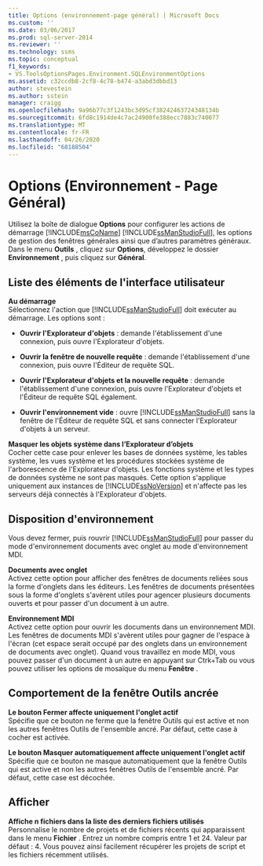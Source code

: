 ```yaml
---
title: Options (environnement-page général) | Microsoft Docs
ms.custom: ''
ms.date: 03/06/2017
ms.prod: sql-server-2014
ms.reviewer: ''
ms.technology: ssms
ms.topic: conceptual
f1_keywords:
- VS.ToolsOptionsPages.Environment.SQLEnvironmentOptions
ms.assetid: c32ccdb8-2cf8-4c78-b474-a3abd3dbbd13
author: stevestein
ms.author: sstein
manager: craigg
ms.openlocfilehash: 9a96b77c3f1243bc3d95cf38242463724348134b
ms.sourcegitcommit: 6fd8c1914de4c7ac24900fe388ecc7883c740077
ms.translationtype: MT
ms.contentlocale: fr-FR
ms.lasthandoff: 04/26/2020
ms.locfileid: "68188504"
---
```

# <a name="options-environment-general-page"></a>Options (Environnement - Page Général)
  Utilisez la boîte de dialogue **Options** pour configurer les actions de démarrage [!INCLUDE[msCoName](../../includes/msconame-md.md)] [!INCLUDE[ssManStudioFull](../../includes/ssmanstudiofull-md.md)], les options de gestion des fenêtres générales ainsi que d’autres paramètres généraux. Dans le menu **Outils** , cliquez sur **Options**, développez le dossier **Environnement** , puis cliquez sur **Général**.  
  
## <a name="uielement-list"></a>Liste des éléments de l'interface utilisateur  
 **Au démarrage**  
 Sélectionnez l'action que [!INCLUDE[ssManStudioFull](../../includes/ssmanstudiofull-md.md)] doit exécuter au démarrage. Les options sont :  
  
-   **Ouvrir l'Explorateur d'objets** : demande l'établissement d'une connexion, puis ouvre l'Explorateur d'objets.  
  
-   **Ouvrir la fenêtre de nouvelle requête** : demande l'établissement d'une connexion, puis ouvre l'Éditeur de requête SQL.  
  
-   **Ouvrir l'Explorateur d'objets et la nouvelle requête** : demande l'établissement d'une connexion, puis ouvre l'Explorateur d'objets et l'Éditeur de requête SQL également.  
  
-   **Ouvrir l'environnement vide** : ouvre [!INCLUDE[ssManStudioFull](../../includes/ssmanstudiofull-md.md)] sans la fenêtre de l'Éditeur de requête SQL et sans connecter l'Explorateur d'objets à un serveur.  
  
 **Masquer les objets système dans l’Explorateur d’objets**  
 Cocher cette case pour enlever les bases de données système, les tables système, les vues système et les procédures stockées système de l'arborescence de l'Explorateur d'objets. Les fonctions système et les types de données système ne sont pas masqués. Cette option s'applique uniquement aux instances de [!INCLUDE[ssNoVersion](../../includes/ssnoversion-md.md)] et n'affecte pas les serveurs déjà connectés à l'Explorateur d'objets.  
  
## <a name="environment-layout"></a>Disposition d'environnement  
 Vous devez fermer, puis rouvrir [!INCLUDE[ssManStudioFull](../../includes/ssmanstudiofull-md.md)] pour passer du mode d'environnement documents avec onglet au mode d'environnement MDI.  
  
 **Documents avec onglet**  
 Activez cette option pour afficher des fenêtres de documents reliées sous la forme d'onglets dans les éditeurs. Les fenêtres de documents présentées sous la forme d'onglets s'avèrent utiles pour agencer plusieurs documents ouverts et pour passer d'un document à un autre.  
  
 **Environnement MDI**  
 Activez cette option pour ouvrir les documents dans un environnement MDI. Les fenêtres de documents MDI s'avèrent utiles pour gagner de l'espace à l'écran (cet espace serait occupé par des onglets dans un environnement de documents avec onglet). Quand vous travaillez en mode MDI, vous pouvez passer d'un document à un autre en appuyant sur Ctrk+Tab ou vous pouvez utiliser les options de mosaïque du menu **Fenêtre** .  
  
## <a name="docked-tool-window-behavior"></a>Comportement de la fenêtre Outils ancrée  
 **Le bouton Fermer affecte uniquement l'onglet actif**  
 Spécifie que ce bouton ne ferme que la fenêtre Outils qui est active et non les autres fenêtres Outils de l'ensemble ancré. Par défaut, cette case à cocher est activée.  
  
 **Le bouton Masquer automatiquement affecte uniquement l'onglet actif**  
 Spécifie que ce bouton ne masque automatiquement que la fenêtre Outils qui est active et non les autres fenêtres Outils de l'ensemble ancré. Par défaut, cette case est décochée.  
  
## <a name="display"></a>Afficher  
 **Affiche n fichiers dans la liste des derniers fichiers utilisés**  
 Personnalise le nombre de projets et de fichiers récents qui apparaissent dans le menu **Fichier** . Entrez un nombre compris entre 1 et 24. Valeur par défaut : 4. Vous pouvez ainsi facilement récupérer les projets de script et les fichiers récemment utilisés.  
  
  
